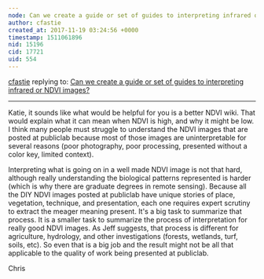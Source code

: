 ```yaml
---
node: Can we create a guide or set of guides to interpreting infrared or NDVI images?
author: cfastie
created_at: 2017-11-19 03:24:56 +0000
timestamp: 1511061896
nid: 15196
cid: 17721
uid: 554
---
```




[cfastie](../profile/cfastie) replying to: [Can we create a guide or set of guides to interpreting infrared or NDVI images?](../notes/warren/11-16-2017/can-we-create-a-guide-or-set-of-guides-to-interpreting-infrared-or-ndvi-images)

----
Katie, it sounds like what would be helpful for you is a better NDVI wiki. That would explain what it can mean when NDVI is high, and why it might be low. I think many people must struggle to understand the NDVI images that are posted at publiclab because most of those images are uninterpretable for several reasons (poor photography, poor processing, presented without a color key, limited context). 

Interpreting what is going on in a well made NDVI image is not that hard, although really understanding the biological patterns represented is harder (which is why there are graduate degrees in remote sensing). Because all the DIY NDVI images posted at publiclab have unique stories of place, vegetation, technique, and presentation, each one requires expert scrutiny to extract the meager meaning present. It's a big task to summarize that process. It is a smaller task to summarize the process of interpretation for really good NDVI images. As Jeff suggests, that process is different for agriculture, hydrology, and other investigations (forests, wetlands, turf, soils, etc). So even that is a big job and the result might not be all that applicable to the quality of work being presented at publiclab.

Chris